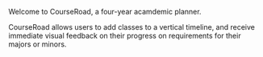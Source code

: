 Welcome to CourseRoad, a four-year acamdemic planner.

CourseRoad allows users to add classes to a vertical timeline, and receive
immediate visual feedback on their progress on requirements for their majors or
minors.